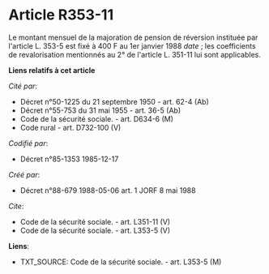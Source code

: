 # Article R353-11

Le montant mensuel de la majoration de pension de réversion instituée par l'article L. 353-5 est fixé à 400 F au 1er janvier
1988 *date* ; les coefficients de revalorisation mentionnés au 2° de l'article L. 351-11 lui sont applicables.

**Liens relatifs à cet article**

_Cité par_:

  - Décret n°50-1225 du 21 septembre 1950 - art. 62-4 (Ab)
  - Décret n°55-753 du 31 mai 1955 - art. 36-5 (Ab)
  - Code de la sécurité sociale. - art. D634-6 (M)
  - Code rural - art. D732-100 (V)

_Codifié par_:

  - Décret n°85-1353 1985-12-17

_Créé par_:

  - Décret n°88-679 1988-05-06 art. 1 JORF 8 mai 1988

_Cite_:

  - Code de la sécurité sociale. - art. L351-11 (V)
  - Code de la sécurité sociale. - art. L353-5 (V)

**Liens**:

  - TXT_SOURCE: Code de la sécurité sociale. - art. L353-5 (M)

